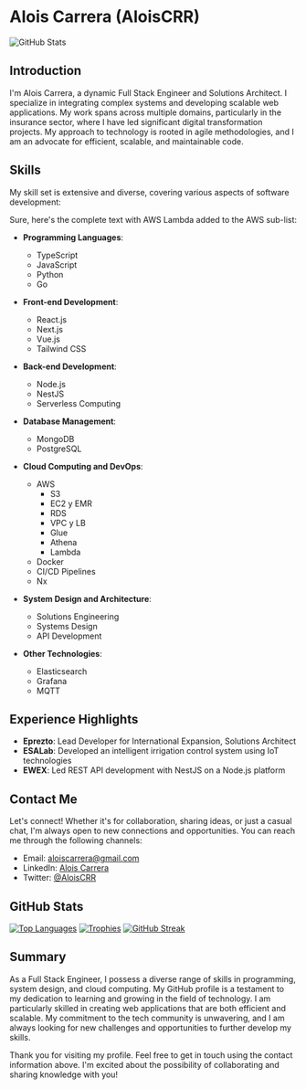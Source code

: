 # Alois Carrera (AloisCRR)

![GitHub Stats](https://github-readme-stats.vercel.app/api?username=AloisCRR)

## Introduction
I'm Alois Carrera, a dynamic Full Stack Engineer and Solutions Architect. I specialize in integrating complex systems and developing scalable web applications. My work spans across multiple domains, particularly in the insurance sector, where I have led significant digital transformation projects. My approach to technology is rooted in agile methodologies, and I am an advocate for efficient, scalable, and maintainable code.

## Skills
My skill set is extensive and diverse, covering various aspects of software development:

Sure, here's the complete text with AWS Lambda added to the AWS sub-list:

- **Programming Languages**:
  - TypeScript
  - JavaScript
  - Python
  - Go

- **Front-end Development**:
  - React.js
  - Next.js
  - Vue.js
  - Tailwind CSS

- **Back-end Development**:
  - Node.js
  - NestJS
  - Serverless Computing

- **Database Management**:
  - MongoDB
  - PostgreSQL

- **Cloud Computing and DevOps**:
  - AWS
    - S3
    - EC2 y EMR
    - RDS
    - VPC y LB
    - Glue
    - Athena
    - Lambda
  - Docker
  - CI/CD Pipelines
  - Nx

- **System Design and Architecture**:
  - Solutions Engineering
  - Systems Design
  - API Development

- **Other Technologies**:
  - Elasticsearch
  - Grafana
  - MQTT

## Experience Highlights
- **Eprezto**: Lead Developer for International Expansion, Solutions Architect
- **ESALab**: Developed an intelligent irrigation control system using IoT technologies
- **EWEX**: Led REST API development with NestJS on a Node.js platform

## Contact Me
Let's connect! Whether it's for collaboration, sharing ideas, or just a casual chat, I'm always open to new connections and opportunities. You can reach me through the following channels:
- Email: aloiscarrera@gmail.com
- LinkedIn: [Alois Carrera](https://www.linkedin.com/in/alois-carrera/)
- Twitter: [@AloisCRR](https://twitter.com/AloisCRR)

## GitHub Stats
[![Top Languages](https://github-readme-stats.vercel.app/api/top-langs/?username=AloisCRR)](https://github.com/AloisCRR)
[![Trophies](https://github-profile-trophy.vercel.app/?username=AloisCRR)](https://github.com/AloisCRR)
[![GitHub Streak](https://streak-stats.demolab.com/?user=AloisCRR)](https://git.io/streak-stats)

## Summary
As a Full Stack Engineer, I possess a diverse range of skills in programming, system design, and cloud computing. My GitHub profile is a testament to my dedication to learning and growing in the field of technology. I am particularly skilled in creating web applications that are both efficient and scalable. My commitment to the tech community is unwavering, and I am always looking for new challenges and opportunities to further develop my skills.

Thank you for visiting my profile. Feel free to get in touch using the contact information above. I'm excited about the possibility of collaborating and sharing knowledge with you!
